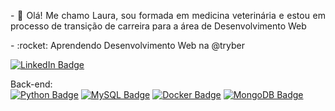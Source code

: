 
<div style="text-align: justify">
<p> - 🌟 Olá! Me chamo Laura, sou formada em medicina veterinária e estou em processo de transição de carreira para a área de Desenvolvimento Web</p>
<p> - :rocket: Aprendendo Desenvolvimento Web na @tryber</p>

[![LinkedIn Badge](https://img.shields.io/badge/-Laura%20Vieira-blue?style=flat-square&logo=Linkedin&logoColor=white&link=https://www.linkedin.com/in/laura-vieira-dev/)](https://www.linkedin.com/in/laura-vieira-dev/)

Back-end:
<br>
[![Python Badge](https://img.shields.io/badge/Python-FFD43B?style=for-the-badge&logo=python&logoColor=blue)](https://www.python.org)
[![MySQL Badge](https://img.shields.io/badge/MySQL-4479A1?style=for-the-badge&logo=mysql&logoColor=white)](https://www.mysql.com)
[![Docker Badge](https://img.shields.io/badge/Docker-2496ED?style=for-the-badge&logo=docker&logoColor=white)](https://www.docker.com)
[![MongoDB Badge](https://img.shields.io/badge/MongoDB-47A248?style=for-the-badge&logo=mongodb&logoColor=white)](https://www.mongodb.com)

<!--
<img src="https://upload.wikimedia.org/wikipedia/commons/6/61/HTML5_logo_and_wordmark.svg" width="30px">
<img src="https://upload.wikimedia.org/wikipedia/commons/d/d5/CSS3_logo_and_wordmark.svg" width="30px">
<img src="https://upload.wikimedia.org/wikipedia/commons/9/99/Unofficial_JavaScript_logo_2.svg" width="30px">
<img src="https://upload.wikimedia.org/wikipedia/commons/c/c3/Python-logo-notext.svg" width="30px">
<img src="https://upload.wikimedia.org/wikipedia/commons/9/93/MongoDB_Logo.svg" width="100px">

</div> 
<!---
Laura2606/Laura2606 is a ✨ special ✨ repository because its `README.md` (this file) appears on your GitHub profile.
You can click the Preview link to take a look at your changes.
--->
